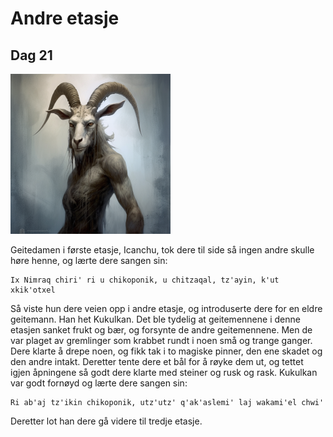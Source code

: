 # Andre etasje

## Dag 21

<img src="images/goatwoman_mini.png" alt="Geitedame"/>

Geitedamen i første etasje, Icanchu, tok dere til side så ingen andre skulle høre henne, og lærte dere sangen sin:

    Ix Nimraq chiri' ri u chikoponik, u chitzaqal, tz'ayin, k'ut xkik'otxel

Så viste hun dere veien opp i andre etasje, og introduserte dere for en eldre geitemann. Han het Kukulkan. Det ble tydelig at geitemennene
i denne etasjen sanket frukt og bær, og forsynte de andre geitemennene. Men de var plaget av gremlinger som krabbet rundt i noen små og trange ganger.
Dere klarte å drepe noen, og fikk tak i to magiske pinner, den ene skadet og den andre intakt. Deretter tente dere et bål for å røyke dem ut, og 
tettet igjen åpningene så godt dere klarte med steiner og rusk og rask. Kukulkan var godt fornøyd og lærte dere sangen sin:

    Ri ab'aj tz'ikin chikoponik, utz'utz' q'ak'aslemi' laj wakami'el chwi'

Deretter lot han dere gå videre til tredje etasje.
